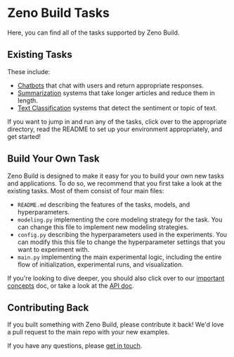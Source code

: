 # Zeno Build Tasks

Here, you can find all of the tasks supported by Zeno Build.

## Existing Tasks

These include:

* [Chatbots](chatbot/) that chat with users and return appropriate responses.
* [Summarization](summarization/) systems that take longer articles and reduce
  them in length.
* [Text Classification](text_classification/) systems that detect the sentiment
  or topic of text.

If you want to jump in and run any of the tasks, click over to the appropriate
directory, read the README to set up your environment appropriately, and get
started!

## Build Your Own Task

Zeno Build is designed to make it easy for you to build your own new tasks and
applications. To do so, we recommend that you first take a look at the existing
tasks. Most of them consist of four main files:

* `README.md` describing the features of the tasks, models, and hyperparameters.
* `modeling.py` implementing the core modeling strategy for the task. You can
  change this file to implement new modeling strategies.
* `config.py` describing the hyperparameters used in the experiments. You can
  modify this this file to change the hyperparameter settings that you want to
  experiment with.
* `main.py` implementing the main experimental logic, including the entire flow
  of initialization, experimental runs, and visualization.

If you're looking to dive deeper, you should also click over to our
[important concepts](concepts.md) doc, or take a look at the [API doc](TODO).

## Contributing Back

If you built something with Zeno Build, please contribute it back! We'd love a
pull request to the main repo with your new examples.

If you have any questions, please [get in touch](../README.md#get-in-touch).
